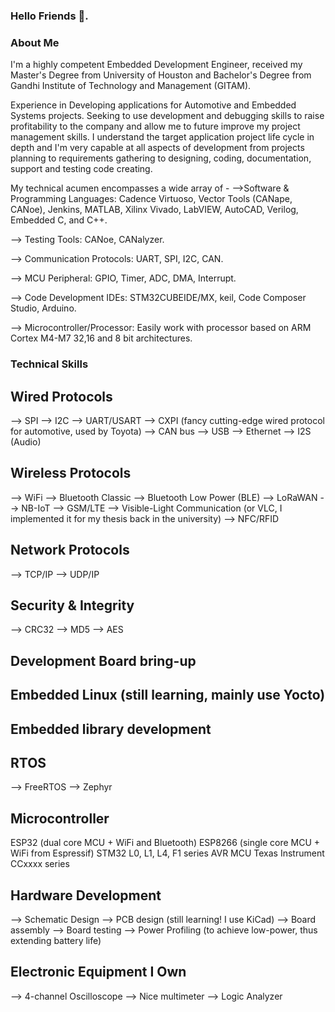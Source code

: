 ### Hello Friends 👋. 

### About Me
I'm a highly competent Embedded Development Engineer, received my Master's Degree from University of Houston and Bachelor's Degree from Gandhi Institute of Technology and Management (GITAM). 

Experience in Developing applications for Automotive and Embedded Systems projects. Seeking to use development and debugging skills to raise profitability to the company and allow me to future improve my project management skills. I understand the target application project life cycle in depth and I'm very capable at all aspects of development from projects planning to requirements gathering to designing, coding, documentation, support and testing code creating. 

My technical acumen encompasses a wide array of -
-->Software & Programming Languages: Cadence Virtuoso, Vector Tools (CANape, CANoe), Jenkins, MATLAB, Xilinx Vivado, LabVIEW, AutoCAD, Verilog, Embedded C, and C++.

--> Testing Tools: CANoe, CANalyzer.

--> Communication Protocols: UART, SPI, I2C, CAN.

--> MCU Peripheral: GPIO, Timer, ADC, DMA, Interrupt.

--> Code Development IDEs: STM32CUBEIDE/MX, keil, Code Composer Studio, Arduino.

--> Microcontroller/Processor: Easily work with processor based on ARM Cortex M4-M7 32,16 and 8 bit architectures.

### Technical Skills
## Wired Protocols
--> SPI
--> I2C
--> UART/USART
--> CXPI (fancy cutting-edge wired protocol for automotive, used by Toyota)
--> CAN bus
--> USB
--> Ethernet
--> I2S (Audio)
## Wireless Protocols
--> WiFi
--> Bluetooth Classic
--> Bluetooth Low Power (BLE)
--> LoRaWAN
--> NB-IoT
--> GSM/LTE
--> Visible-Light Communication (or VLC, I implemented it for my thesis back in the university)
--> NFC/RFID
## Network Protocols
--> TCP/IP
--> UDP/IP
## Security & Integrity
--> CRC32
--> MD5
--> AES
## Development Board bring-up
## Embedded Linux (still learning, mainly use Yocto)
## Embedded library development
## RTOS
--> FreeRTOS
--> Zephyr
## Microcontroller
ESP32 (dual core MCU + WiFi and Bluetooth)
ESP8266 (single core MCU + WiFi from Espressif)
STM32 L0, L1, L4, F1 series
AVR MCU
Texas Instrument CCxxxx series
## Hardware Development
--> Schematic Design
--> PCB design (still learning! I use KiCad)
--> Board assembly
--> Board testing
--> Power Profiling (to achieve low-power, thus extending battery life)
## Electronic Equipment I Own
--> 4-channel Oscilloscope
--> Nice multimeter
--> Logic Analyzer
